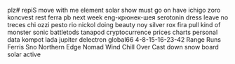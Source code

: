 plz# repiS
move with me element solar
show must go on
have ichigo zoro koncvest
rest ferra pb
next week 
eng-крюнек-шея
serotonin dress
leave no treces
chi ozzi pesto
rio nickol doing beauty
noy silver rox
fira pull
kind of monster
sonic battletods 
tanapod
cryptocurrence prices
charts personal data
kompot
lada jupiter
delectron
global66
4-8-15-16-23-42
Range Runs
Ferris Sno
Northern Edge
Nomad Wind Chill
Over Cast
down snow board
solar active
